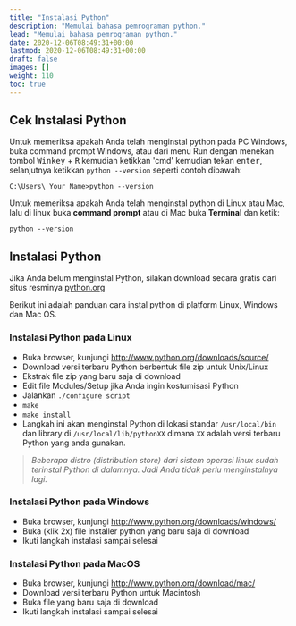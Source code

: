 ```yaml
---
title: "Instalasi Python"
description: "Memulai bahasa pemrograman python."
lead: "Memulai bahasa pemrograman python."
date: 2020-12-06T08:49:31+00:00
lastmod: 2020-12-06T08:49:31+00:00
draft: false
images: []
weight: 110
toc: true
---
```


## Cek Instalasi Python

Untuk memeriksa apakah Anda telah menginstal python pada PC Windows, buka command prompt Windows, atau dari menu Run dengan menekan tombol <kbd>Winkey</kbd> + <kbd>R</kbd> kemudian ketikkan 'cmd' kemudian tekan <kbd>enter</kbd>, selanjutnya ketikkan `python --version` seperti contoh dibawah:

```
C:\Users\ Your Name>python --version
```
Untuk memeriksa apakah Anda telah menginstal python di Linux atau Mac, lalu di linux buka __command prompt__ atau di Mac buka __Terminal__ dan ketik:
```
python --version
```
## Instalasi Python
Jika Anda belum menginstal Python, silakan download secara gratis dari situs resminya [python.org](https://www.python.org/)


Berikut ini adalah panduan cara instal python di platform Linux, Windows dan Mac OS.

### Instalasi Python pada Linux
- Buka browser, kunjungi http://www.python.org/downloads/source/
- Download versi terbaru Python berbentuk file zip untuk Unix/Linux
- Ekstrak file zip yang baru saja di download
- Edit file Modules/Setup jika Anda ingin kostumisasi Python
- Jalankan `./configure script`
- `make`
- `make install`
- Langkah ini akan menginstal Python di lokasi standar `/usr/local/bin` dan library di `/usr/local/lib/pythonXX` dimana `XX` adalah versi terbaru Python yang anda gunakan.

> _Beberapa distro (distribution store) dari sistem operasi linux sudah terinstal Python di dalamnya. Jadi Anda tidak perlu menginstalnya lagi._

### Instalasi Python pada Windows
- Buka browser, kunjungi http://www.python.org/downloads/windows/
- Buka (klik 2x) file installer python yang baru saja di download
- Ikuti langkah instalasi sampai selesai

### Instalasi Python pada MacOS
- Buka browser, kunjungi http://www.python.org/download/mac/
- Download versi terbaru Python untuk Macintosh
- Buka file yang baru saja di download
- Ikuti langkah instalasi sampai selesai




